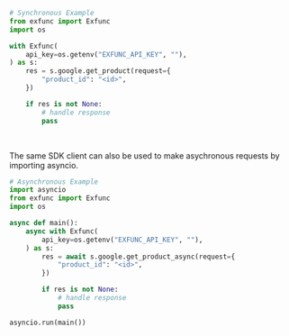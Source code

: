 <!-- Start SDK Example Usage [usage] -->
```python
# Synchronous Example
from exfunc import Exfunc
import os

with Exfunc(
    api_key=os.getenv("EXFUNC_API_KEY", ""),
) as s:
    res = s.google.get_product(request={
        "product_id": "<id>",
    })

    if res is not None:
        # handle response
        pass
```

</br>

The same SDK client can also be used to make asychronous requests by importing asyncio.
```python
# Asynchronous Example
import asyncio
from exfunc import Exfunc
import os

async def main():
    async with Exfunc(
        api_key=os.getenv("EXFUNC_API_KEY", ""),
    ) as s:
        res = await s.google.get_product_async(request={
            "product_id": "<id>",
        })

        if res is not None:
            # handle response
            pass

asyncio.run(main())
```
<!-- End SDK Example Usage [usage] -->
